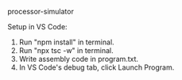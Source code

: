 processor-simulator

Setup in VS Code:

1. Run "npm install" in terminal.
2. Run "npx tsc -w" in terminal.
3. Write assembly code in program.txt.
4. In VS Code's debug tab, click Launch Program.

